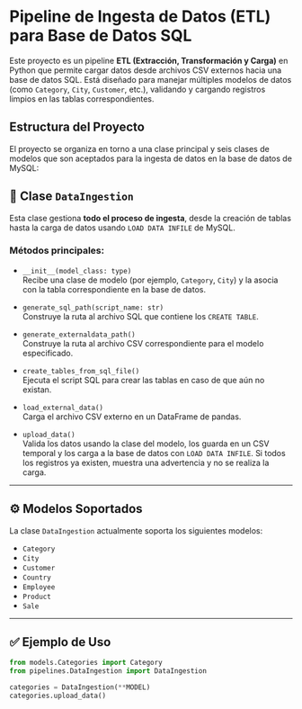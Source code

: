 # Pipeline de Ingesta de Datos (ETL) para Base de Datos SQL

Este proyecto es un pipeline **ETL (Extracción, Transformación y Carga)**  en Python que permite cargar datos desde archivos CSV externos hacia una base de datos SQL. Está diseñado para manejar múltiples modelos de datos (como `Category`, `City`, `Customer`, etc.), validando y cargando registros limpios en las tablas correspondientes.

## Estructura del Proyecto

El proyecto se organiza en torno a una clase principal y seis clases de modelos que son aceptados para la ingesta de datos en la base de datos de MySQL:

## 🔹 Clase `DataIngestion`

Esta clase gestiona **todo el proceso de ingesta**, desde la creación de tablas hasta la carga de datos usando `LOAD DATA INFILE` de MySQL.

### Métodos principales:

- `__init__(model_class: type)`  
  Recibe una clase de modelo (por ejemplo, `Category`, `City`) y la asocia con la tabla correspondiente en la base de datos.

- `generate_sql_path(script_name: str)`  
  Construye la ruta al archivo SQL que contiene los `CREATE TABLE`.

- `generate_externaldata_path()`  
  Construye la ruta al archivo CSV correspondiente para el modelo especificado.

- `create_tables_from_sql_file()`  
  Ejecuta el script SQL para crear las tablas en caso de que aún no existan.

- `load_external_data()`  
  Carga el archivo CSV externo en un DataFrame de pandas.

- `upload_data()`  
  Valida los datos usando la clase del modelo, los guarda en un CSV temporal y los carga a la base de datos con `LOAD DATA INFILE`. Si todos los registros ya existen, muestra una advertencia y no se realiza la carga.

---

## ⚙️ Modelos Soportados

La clase `DataIngestion` actualmente soporta los siguientes modelos:

- `Category`
- `City`
- `Customer`
- `Country`
- `Employee`
- `Product`
- `Sale`

---

## ✅ Ejemplo de Uso

```python
from models.Categories import Category
from pipelines.DataIngestion import DataIngestion

categories = DataIngestion(**MODEL)
categories.upload_data()
